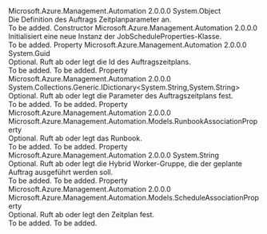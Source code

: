 <Type Name="JobScheduleProperties" FullName="Microsoft.Azure.Management.Automation.Models.JobScheduleProperties">
  <TypeSignature Language="C#" Value="public class JobScheduleProperties" />
  <TypeSignature Language="ILAsm" Value=".class public auto ansi beforefieldinit JobScheduleProperties extends System.Object" />
  <TypeSignature Language="DocId" Value="T:Microsoft.Azure.Management.Automation.Models.JobScheduleProperties" />
  <TypeSignature Language="VB.NET" Value="Public Class JobScheduleProperties" />
  <TypeSignature Language="F#" Value="type JobScheduleProperties = class" />
  <AssemblyInfo>
    <AssemblyName>Microsoft.Azure.Management.Automation</AssemblyName>
    <AssemblyVersion>2.0.0.0</AssemblyVersion>
  </AssemblyInfo>
  <Base>
    <BaseTypeName>System.Object</BaseTypeName>
  </Base>
  <Interfaces />
  <Docs>
    <summary>
            Die Definition des Auftrags Zeitplanparameter an.
            </summary>
    <remarks>To be added.</remarks>
  </Docs>
  <Members>
    <Member MemberName=".ctor">
      <MemberSignature Language="C#" Value="public JobScheduleProperties ();" />
      <MemberSignature Language="ILAsm" Value=".method public hidebysig specialname rtspecialname instance void .ctor() cil managed" />
      <MemberSignature Language="DocId" Value="M:Microsoft.Azure.Management.Automation.Models.JobScheduleProperties.#ctor" />
      <MemberSignature Language="VB.NET" Value="Public Sub New ()" />
      <MemberType>Constructor</MemberType>
      <AssemblyInfo>
        <AssemblyName>Microsoft.Azure.Management.Automation</AssemblyName>
        <AssemblyVersion>2.0.0.0</AssemblyVersion>
      </AssemblyInfo>
      <Parameters />
      <Docs>
        <summary>
            Initialisiert eine neue Instanz der JobScheduleProperties-Klasse.
            </summary>
        <remarks>To be added.</remarks>
      </Docs>
    </Member>
    <Member MemberName="Id">
      <MemberSignature Language="C#" Value="public Guid Id { get; set; }" />
      <MemberSignature Language="ILAsm" Value=".property instance valuetype System.Guid Id" />
      <MemberSignature Language="DocId" Value="P:Microsoft.Azure.Management.Automation.Models.JobScheduleProperties.Id" />
      <MemberSignature Language="VB.NET" Value="Public Property Id As Guid" />
      <MemberSignature Language="F#" Value="member this.Id : Guid with get, set" Usage="Microsoft.Azure.Management.Automation.Models.JobScheduleProperties.Id" />
      <MemberType>Property</MemberType>
      <AssemblyInfo>
        <AssemblyName>Microsoft.Azure.Management.Automation</AssemblyName>
        <AssemblyVersion>2.0.0.0</AssemblyVersion>
      </AssemblyInfo>
      <ReturnValue>
        <ReturnType>System.Guid</ReturnType>
      </ReturnValue>
      <Docs>
        <summary>
            Optional. Ruft ab oder legt die Id des Auftragszeitplans.
            </summary>
        <value>To be added.</value>
        <remarks>To be added.</remarks>
      </Docs>
    </Member>
    <Member MemberName="Parameters">
      <MemberSignature Language="C#" Value="public System.Collections.Generic.IDictionary&lt;string,string&gt; Parameters { get; set; }" />
      <MemberSignature Language="ILAsm" Value=".property instance class System.Collections.Generic.IDictionary`2&lt;string, string&gt; Parameters" />
      <MemberSignature Language="DocId" Value="P:Microsoft.Azure.Management.Automation.Models.JobScheduleProperties.Parameters" />
      <MemberSignature Language="VB.NET" Value="Public Property Parameters As IDictionary(Of String, String)" />
      <MemberSignature Language="F#" Value="member this.Parameters : System.Collections.Generic.IDictionary&lt;string, string&gt; with get, set" Usage="Microsoft.Azure.Management.Automation.Models.JobScheduleProperties.Parameters" />
      <MemberType>Property</MemberType>
      <AssemblyInfo>
        <AssemblyName>Microsoft.Azure.Management.Automation</AssemblyName>
        <AssemblyVersion>2.0.0.0</AssemblyVersion>
      </AssemblyInfo>
      <ReturnValue>
        <ReturnType>System.Collections.Generic.IDictionary&lt;System.String,System.String&gt;</ReturnType>
      </ReturnValue>
      <Docs>
        <summary>
            Optional. Ruft ab oder legt die Parameter des Auftragszeitplans fest.
            </summary>
        <value>To be added.</value>
        <remarks>To be added.</remarks>
      </Docs>
    </Member>
    <Member MemberName="Runbook">
      <MemberSignature Language="C#" Value="public Microsoft.Azure.Management.Automation.Models.RunbookAssociationProperty Runbook { get; set; }" />
      <MemberSignature Language="ILAsm" Value=".property instance class Microsoft.Azure.Management.Automation.Models.RunbookAssociationProperty Runbook" />
      <MemberSignature Language="DocId" Value="P:Microsoft.Azure.Management.Automation.Models.JobScheduleProperties.Runbook" />
      <MemberSignature Language="VB.NET" Value="Public Property Runbook As RunbookAssociationProperty" />
      <MemberSignature Language="F#" Value="member this.Runbook : Microsoft.Azure.Management.Automation.Models.RunbookAssociationProperty with get, set" Usage="Microsoft.Azure.Management.Automation.Models.JobScheduleProperties.Runbook" />
      <MemberType>Property</MemberType>
      <AssemblyInfo>
        <AssemblyName>Microsoft.Azure.Management.Automation</AssemblyName>
        <AssemblyVersion>2.0.0.0</AssemblyVersion>
      </AssemblyInfo>
      <ReturnValue>
        <ReturnType>Microsoft.Azure.Management.Automation.Models.RunbookAssociationProperty</ReturnType>
      </ReturnValue>
      <Docs>
        <summary>
            Optional. Ruft ab oder legt das Runbook.
            </summary>
        <value>To be added.</value>
        <remarks>To be added.</remarks>
      </Docs>
    </Member>
    <Member MemberName="RunOn">
      <MemberSignature Language="C#" Value="public string RunOn { get; set; }" />
      <MemberSignature Language="ILAsm" Value=".property instance string RunOn" />
      <MemberSignature Language="DocId" Value="P:Microsoft.Azure.Management.Automation.Models.JobScheduleProperties.RunOn" />
      <MemberSignature Language="VB.NET" Value="Public Property RunOn As String" />
      <MemberSignature Language="F#" Value="member this.RunOn : string with get, set" Usage="Microsoft.Azure.Management.Automation.Models.JobScheduleProperties.RunOn" />
      <MemberType>Property</MemberType>
      <AssemblyInfo>
        <AssemblyName>Microsoft.Azure.Management.Automation</AssemblyName>
        <AssemblyVersion>2.0.0.0</AssemblyVersion>
      </AssemblyInfo>
      <ReturnValue>
        <ReturnType>System.String</ReturnType>
      </ReturnValue>
      <Docs>
        <summary>
            Optional. Ruft ab oder legt die Hybrid Worker-Gruppe, die der geplante Auftrag ausgeführt werden soll.
            </summary>
        <value>To be added.</value>
        <remarks>To be added.</remarks>
      </Docs>
    </Member>
    <Member MemberName="Schedule">
      <MemberSignature Language="C#" Value="public Microsoft.Azure.Management.Automation.Models.ScheduleAssociationProperty Schedule { get; set; }" />
      <MemberSignature Language="ILAsm" Value=".property instance class Microsoft.Azure.Management.Automation.Models.ScheduleAssociationProperty Schedule" />
      <MemberSignature Language="DocId" Value="P:Microsoft.Azure.Management.Automation.Models.JobScheduleProperties.Schedule" />
      <MemberSignature Language="VB.NET" Value="Public Property Schedule As ScheduleAssociationProperty" />
      <MemberSignature Language="F#" Value="member this.Schedule : Microsoft.Azure.Management.Automation.Models.ScheduleAssociationProperty with get, set" Usage="Microsoft.Azure.Management.Automation.Models.JobScheduleProperties.Schedule" />
      <MemberType>Property</MemberType>
      <AssemblyInfo>
        <AssemblyName>Microsoft.Azure.Management.Automation</AssemblyName>
        <AssemblyVersion>2.0.0.0</AssemblyVersion>
      </AssemblyInfo>
      <ReturnValue>
        <ReturnType>Microsoft.Azure.Management.Automation.Models.ScheduleAssociationProperty</ReturnType>
      </ReturnValue>
      <Docs>
        <summary>
            Optional. Ruft ab oder legt den Zeitplan fest.
            </summary>
        <value>To be added.</value>
        <remarks>To be added.</remarks>
      </Docs>
    </Member>
  </Members>
</Type>